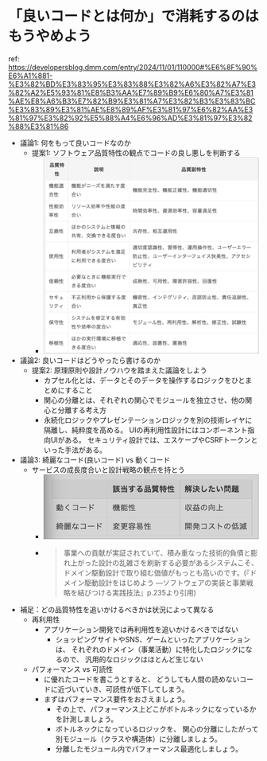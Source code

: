 # 「良いコードとは何か」で消耗するのはもうやめよう

ref: <https://developersblog.dmm.com/entry/2024/11/01/110000#%E6%8F%90%E6%A1%881-%E3%82%BD%E3%83%95%E3%83%88%E3%82%A6%E3%82%A7%E3%82%A2%E5%93%81%E8%B3%AA%E7%89%B9%E6%80%A7%E3%81%AE%E8%A6%B3%E7%82%B9%E3%81%A7%E3%82%B3%E3%83%BC%E3%83%89%E3%81%AE%E8%89%AF%E3%81%97%E6%82%AA%E3%81%97%E3%82%92%E5%88%A4%E6%96%AD%E3%81%97%E3%82%88%E3%81%86>

- 議論1: 何をもって良いコードなのか
  - 提案1: ソフトウェア品質特性の観点でコードの良し悪しを判断する
    - ![alt text](<assets/CleanShot 2024-11-03 at 17.52.24@2x.png>)
- 議論2: 良いコードはどうやったら書けるのか
  - 提案2: 原理原則や設計ノウハウを踏まえた議論をしよう
    - カプセル化とは、データとそのデータを操作するロジックをひとまとめにすること
    - 関心の分離とは、それぞれの関心でモジュールを独立させ、他の関心と分離する考え方
    - 永続化ロジックやプレゼンテーションロジックを別の技術レイヤに隔離し、純粋度を高める。 UIの再利用性設計にはコンポーネント指向UIがある。 セキュリティ設計では、エスケープやCSRFトークンといった手法がある。
- 議論3: 綺麗なコード(良いコード) vs 動くコード
  - サービスの成長度合いと設計戦略の観点を持とう
    - ![alt text](<assets/CleanShot 2024-11-03 at 18.02.07@2x.png>)
    - > 事業への貢献が実証されていて、積み重なった技術的負債と膨れ上がった設計の乱雑さを刷新する必要があるシステムこそ、ドメイン駆動設計で取り組む価値がもっとも高いのです。(『ドメイン駆動設計をはじめよう ―ソフトウェアの実装と事業戦略を結びつける実践技法』p.235より引用)
- 補足：どの品質特性を追いかけるべきかは状況によって異なる
  - 再利用性
    - アプリケーション開発では再利用性を追いかけるべきでばない
      - ショッピングサイトやSNS、ゲームといったアプリケーションは、 それぞれのドメイン（事業活動）に特化したロジックになるので、 汎用的なロジックはほとんど生じない
  - パフォーマンス vs 可読性
    - に優れたコードを書こうとすると、 どうしても人間の読めないコードに近づいていき、可読性が低下してしまう。
    - まずはパフォーマンス要件をおさえましょう。
      - その上で、パフォーマンス上どこがボトルネックになっているかを計測しましょう。
      - ボトルネックになっているロジックを、 関心の分離にしたがって別モジュール（クラスや構造体）に分離しましょう。
      - 分離したモジュール内でパフォーマンス最適化しましょう。
